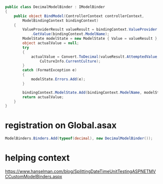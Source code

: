 ```csharp
public class DecimalModelBinder : IModelBinder
{
    public object BindModel(ControllerContext controllerContext,
        ModelBindingContext bindingContext)
    {
        ValueProviderResult valueResult = bindingContext.ValueProvider
            .GetValue(bindingContext.ModelName);
        ModelState modelState = new ModelState { Value = valueResult };
        object actualValue = null;
        try
        {
            actualValue = Convert.ToDecimal(valueResult.AttemptedValue,
                CultureInfo.CurrentCulture);
        }
        catch (FormatException e)
        {
            modelState.Errors.Add(e);
        }

        bindingContext.ModelState.Add(bindingContext.ModelName, modelState);
        return actualValue;
    }
}
```
# registration on Global.asax
```csharp
ModelBinders.Binders.Add(typeof(decimal), new DecimalModelBinder());
```
# helping context
https://www.hanselman.com/blog/SplittingDateTimeUnitTestingASPNETMVCCustomModelBinders.aspx